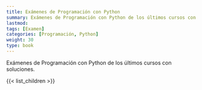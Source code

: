 ```yaml
---
title: Exámenes de Programación con Python
summary: Exámenes de Programación con Python de los últimos cursos con soluciones.
lastmod: 
tags: [Examen]
categories: [Programación, Python]
weight: 30
type: book
---
```


Exámenes de Programación con Python de los últimos cursos con soluciones.

{{< list_children >}}